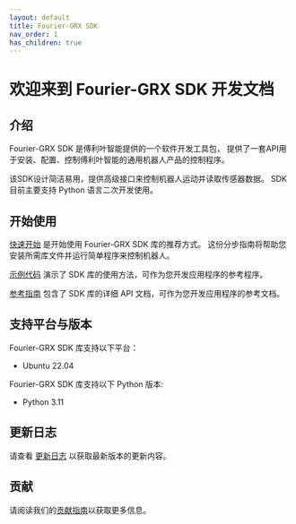```yaml
---
layout: default
title: Fourier-GRX SDK
nav_order: 1
has_children: true
---
```


# 欢迎来到 Fourier-GRX SDK 开发文档

## 介绍

Fourier-GRX SDK 是傅利叶智能提供的一个软件开发工具包，
提供了一套API用于安装、配置、控制傅利叶智能的通用机器人产品的控制程序。

该SDK设计简洁易用，提供高级接口来控制机器人运动并读取传感器数据。
SDK 目前主要支持 Python 语言二次开发使用。

## 开始使用

[快速开始](/docs/quickstart.md) 是开始使用 Fourier-GRX SDK 库的推荐方式。
这份分步指南将帮助您安装所需库文件并运行简单程序来控制机器人。

[示例代码](/docs/examples.md) 演示了 SDK 库的使用方法，可作为您开发应用程序的参考程序。

[参考指南](/docs/reference.md) 包含了 SDK 库的详细 API 文档，可作为您开发应用程序的参考文档。

## 支持平台与版本

Fourier-GRX SDK 库支持以下平台：

- Ubuntu 22.04

Fourier-GRX SDK 库支持以下 Python 版本:

- Python 3.11

## 更新日志

请查看 [更新日志](/docs/change-log.md) 以获取最新版本的更新内容。

## 贡献

请阅读我们的[贡献指南](/docs/contributing.md)以获取更多信息。